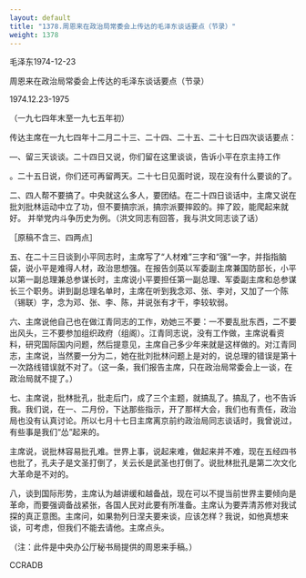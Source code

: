 ```yaml
---
layout: default
title: "1378.周恩来在政治局常委会上传达的毛泽东谈话要点（节录）"
weight: 1378
---
```


毛泽东1974-12-23

周恩来在政治局常委会上传达的毛泽东谈话要点（节录）

1974.12.23-1975

（一九七四年末至一九七五年初）

传达主席在一九七四年十二月二十三、二十四、二十五、二十七日四次谈话要点：

—、留三天谈谈。二十四日又说，你们留在这里谈谈，告诉小平在京主持工作

。二十五日说，你们还可再留两天。二十七日见面时说，现在没有什么要谈的了。

二、四人帮不要搞了。中央就这么多人，要团结。在二十四日谈话中，主席又说在批刘批林运动中立了功，但不要搞宗派，搞宗派要摔跤的。摔了跤，能爬起来就好。 并举党内斗争历史为例。（洪文同志有回答，我与洪文同志谈了话）

［原稿不含三、四两点］

五、在二十三日谈到小平同志时，主席写了“人材难”三字和“强”一字，并指指脑袋，说小平是难得人材，政治思想强。在报告剑英以军委副主席兼国防部长，小平以第一副总理兼总参谋长时，主席说小平要担任第一副总理、军委副主席和总参谋长三个职务。讲到副总理名单时，主席在听到我念邓、张、李对，又加了一个陈（锡联）字，念为邓、张、李、陈，并说张有才干，李较软弱。

六、主席说他自己也在做江青同志的工作，劝她三不要：一不要乱批东西，二不要出风头，三不要参加组织政府（组阁）。江青同志说，没有工作做，主席说看资料，研究国际国内问题，然后提意见，主席自己多少年来就是这样做的。对江青同志，主席说，当然要一分为二，她在批刘批林问题上是对的，说总理的错误是第十一次路线错误就不对了。（这一条，我们报告主席，只在政治局常委会上一谈，在政治局就不提了。）

七、主席说，批林批孔，批走后门，成了三个主题，就搞乱了。搞乱了，也不告诉我。我们说，在一、二月份，下达那些指示，开了那样大会，我们也有责任，政治局也没有认真讨论。所以七月十七日主席离京前约政治局同志谈话时，我曾说过，有些事是我们“怂”起来的。

主席说，说批林容易批孔难。世界上事，说起来难，做起来并不难，现在五经四书也批了，孔夫子是文圣打倒了，关云长是武圣也打倒了。说批林批孔是第二次文化大革命是不对的。

八，谈到国际形势，主席认为越讲缓和越备战，现在可以不提当前世界主要倾向是革命，而要强调备战紧张，各国人民对此要有所准备。主席认为要弄清苏修对我试探的真正意图。主席问，如果勃列日涅夫要来谈，应该怎样？我说，如他真想来谈，可考虑，但我们不能去请他。主席点头。

（注：此件是中央办公厅秘书局提供的周恩来手稿。）

CCRADB

